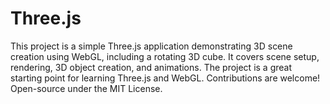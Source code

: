 # Three.js
This project is a simple Three.js application demonstrating 3D scene creation using WebGL, including a rotating 3D cube. It covers scene setup, rendering, 3D object creation, and animations. The project is a great starting point for learning Three.js and WebGL. Contributions are welcome! Open-source under the MIT License.
